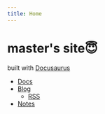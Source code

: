 ```yaml
---
title: Home
---
```

# master's site:innocent:

built with [Docusaurus](https://docusaurus.io)

- [Docs](/docs)
- [Blog](/blog)
  - [RSS](/blog/rss.xml)
- [Notes](/notes)

